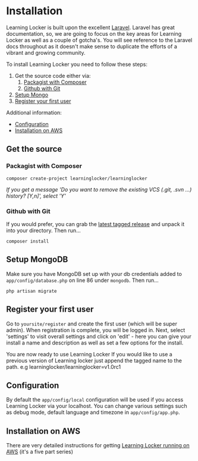 ---
---

# Installation
Learning Locker is built upon the excellent [Laravel](http://laravel.com). Laravel has great documentation, so, we are going to focus on the key areas for Learning Locker as well as a couple of gotcha's. You will see reference to the Laravel docs throughout as it doesn't make sense to duplicate the efforts of a vibrant and growing community.

To install Learning Locker you need to follow these steps:

1. Get the source code either via:
    1. [Packagist with Composer](#packagist-with-composer)
    2. [Github with Git](#github-with-git)
2. [Setup Mongo](#setup-mongodb)
3. [Register your first user](#register-your-first-user)


Additional information:

- [Configuration](#configuration)
- [Installation on AWS](#Installation-on-AWS)


## Get the source

### Packagist with Composer

    composer create-project learninglocker/learninglocker

*If you get a message 'Do you want to remove the existing VCS (.git, .svn ...) history? [Y,n]', select 'Y'*


### Github with Git
If you would prefer, you can grab the [latest tagged release](https://github.com/LearningLocker/learninglocker/releases) and unpack it into your directory. Then run... 

    composer install

## Setup MongoDB
Make sure you have MongoDB set up with your db credentials added to `app/config/database.php` on line 86 under `mongodb`. Then run...

    php artisan migrate

## Register your first user
Go to `yoursite/register` and create the first user (which will be super admin). When registration is complete, you will be logged in. Next, select 'settings' to visit overall settings and click on 'edit' - here you can give your install a name and description as well as set a few options for the install.

You are now ready to use Learning Locker If you would like to use a previous version of Learning locker just append the tagged name to the path. e.g learninglocker/learninglocker=v1.0rc1

## Configuration
By default the `app/config/local` configuration will be used if you access Learning Locker via your localhost. You can change various settings such as debug mode, default language and timezone in `app/config/app.php`.

## Installation on AWS
There are very detailed instructions for getting [Learning Locker running on AWS](http://cloudboffins.com/advanced-projects/learning-locker-lrs-free-server-part-1/) (it's a five part series)
